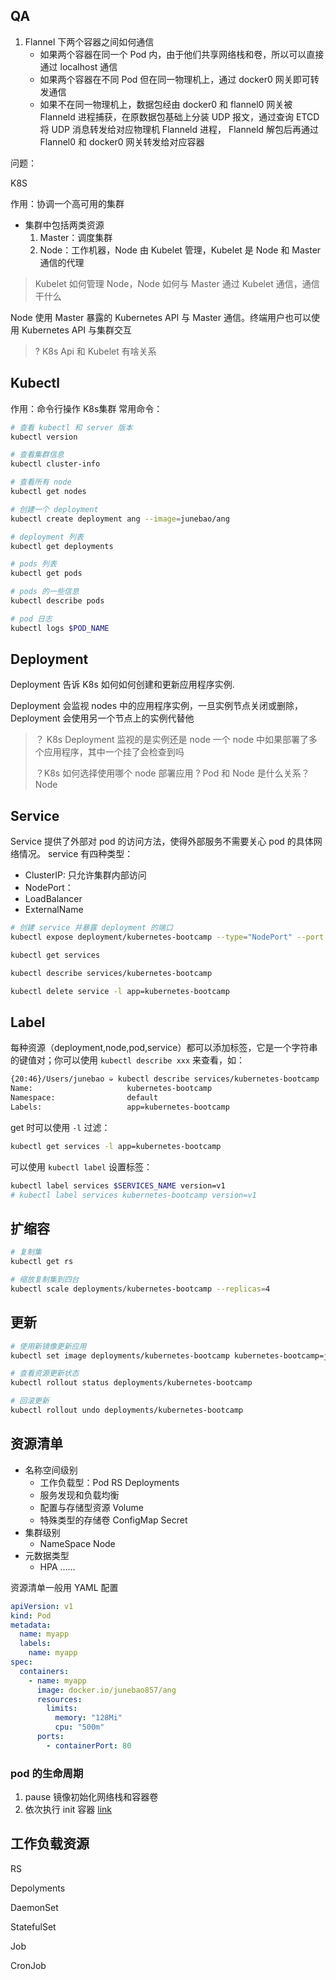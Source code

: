 

## QA

1. Flannel 下两个容器之间如何通信
   * 如果两个容器在同一个 Pod 内，由于他们共享网络栈和卷，所以可以直接通过 localhost 通信
   * 如果两个容器在不同 Pod 但在同一物理机上，通过 docker0 网关即可转发通信
   * 如果不在同一物理机上，数据包经由 docker0 和 flannel0 网关被 Flanneld 进程捕获，在原数据包基础上分装 UDP 报文，通过查询 ETCD 将 UDP 消息转发给对应物理机 Flanneld 进程， Flanneld 解包后再通过 Flannel0 和 docker0 网关转发给对应容器


问题：



K8S 

作用：协调一个高可用的集群
  * 集群中包括两类资源
    1. Master：调度集群
    2. Node：工作机器，Node 由 Kubelet 管理，Kubelet 是 Node 和 Master 通信的代理
   > Kubelet 如何管理 Node，Node 如何与 Master 通过 Kubelet 通信，通信干什么

Node 使用 Master 暴露的 Kubernetes API 与 Master 通信。终端用户也可以使用 Kubernetes API 与集群交互

> ? K8s Api 和 Kubelet 有啥关系

## Kubectl

作用：命令行操作 K8s集群
常用命令：

```sh
# 查看 kubectl 和 server 版本
kubectl version

# 查看集群信息
kubectl cluster-info

# 查看所有 node
kubectl get nodes

# 创建一个 deployment
kubectl create deployment ang --image=junebao/ang

# deployment 列表
kubectl get deployments

# pods 列表
kubectl get pods

# pods 的一些信息
kubectl describe pods

# pod 日志
kubectl logs $POD_NAME
```

## Deployment

Deployment 告诉 K8s 如何如何创建和更新应用程序实例.

Deployment 会监视 nodes 中的应用程序实例，一旦实例节点关闭或删除，Deployment 会使用另一个节点上的实例代替他
> ？ K8s Deployment 监视的是实例还是 node 一个 node 中如果部署了多个应用程序，其中一个挂了会检查到吗
>  
> ？K8s 如何选择使用哪个 node 部署应用
> ?
> Pod 和 Node 是什么关系？
>   Node 

## Service

Service 提供了外部对 pod 的访问方法，使得外部服务不需要关心 pod 的具体网络情况。 service 有四种类型：

* ClusterIP: 只允许集群内部访问
* NodePort：
* LoadBalancer
* ExternalName

```sh
# 创建 service 并暴露 deployment 的端口
kubectl expose deployment/kubernetes-bootcamp --type="NodePort" --port 8080

kubectl get services

kubectl describe services/kubernetes-bootcamp

kubectl delete service -l app=kubernetes-bootcamp
```

## Label

每种资源（deployment,node,pod,service）都可以添加标签，它是一个字符串的键值对；你可以使用 `kubectl describe xxx` 来查看，如：

```sh
{20:46}/Users/junebao ➭ kubectl describe services/kubernetes-bootcamp
Name:                     kubernetes-bootcamp
Namespace:                default
Labels:                   app=kubernetes-bootcamp
```

get 时可以使用 `-l` 过滤：

```sh
kubectl get services -l app=kubernetes-bootcamp
```

可以使用 `kubectl label` 设置标签：

```sh
kubectl label services $SERVICES_NAME version=v1
# kubectl label services kubernetes-bootcamp version=v1
```

## 扩缩容

```sh
# 复制集
kubectl get rs

# 缩放复制集到四台
kubectl scale deployments/kubernetes-bootcamp --replicas=4
```

## 更新

```sh
# 使用新镜像更新应用
kubectl set image deployments/kubernetes-bootcamp kubernetes-bootcamp=jocatalin/kubernetes-bootcamp:v2

# 查看资源更新状态
kubectl rollout status deployments/kubernetes-bootcamp

# 回滚更新
kubectl rollout undo deployments/kubernetes-bootcamp
```


## 资源清单
* 名称空间级别
  * 工作负载型：Pod RS Deployments
  * 服务发现和负载均衡
  * 配置与存储型资源 Volume
  * 特殊类型的存储卷 ConfigMap Secret
* 集群级别
  * NameSpace Node 
* 元数据类型
  * HPA ……

资源清单一般用 YAML 配置

```yml
apiVersion: v1
kind: Pod
metadata:
  name: myapp
  labels:
    name: myapp
spec:
  containers:
    - name: myapp
      image: docker.io/junebao857/ang
      resources:
        limits:
          memory: "128Mi"
          cpu: "500m"
      ports:
        - containerPort: 80
```

### pod 的生命周期

1. pause 镜像初始化网络栈和容器卷
2. 依次执行 init 容器 [link](https://kubernetes.io/zh-cn/docs/concepts/workloads/pods/init-containers/)

## 工作负载资源

RS

Depolyments

DaemonSet 

StatefulSet

Job

CronJob

